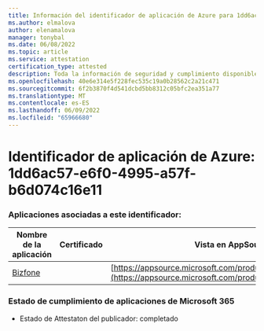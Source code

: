 ```yaml
---
title: Información del identificador de aplicación de Azure para 1dd6ac57-e6f0-4995-a57f-b6d074c16e11
ms.author: elmalova
author: elenamalova
manager: tonybal
ms.date: 06/08/2022
ms.topic: article
ms.service: attestation
certification_type: attested
description: Toda la información de seguridad y cumplimiento disponible para 1dd6ac57-e6f0-4995-a57f-b6d074c16e11.
ms.openlocfilehash: 40e6e314e5f228fec535c19a0b28562c2a21c471
ms.sourcegitcommit: 6f2b3870f4d541dcbd5bb8312c05bfc2ea351a77
ms.translationtype: MT
ms.contentlocale: es-ES
ms.lasthandoff: 06/09/2022
ms.locfileid: "65966680"
---
```

# <a name="azure-app-id-1dd6ac57-e6f0-4995-a57f-b6d074c16e11"></a>Identificador de aplicación de Azure: 1dd6ac57-e6f0-4995-a57f-b6d074c16e11


### <a name="apps-associated-with-this-id"></a>Aplicaciones asociadas a este identificador:
| **Nombre de la aplicación** | **Certificado** | **Vista en AppSource** |
|--------------|---------------|-----------------------|
| [Bizfone](../forward/WA200000874.md) |  | [https://appsource.microsoft.com/product/office/WA200000874](https://appsource.microsoft.com/product/office/WA200000874) |

### <a name="microsoft-365-app-compliance-status"></a>Estado de cumplimiento de aplicaciones de Microsoft 365
- Estado de Attestaton del publicador: completado
